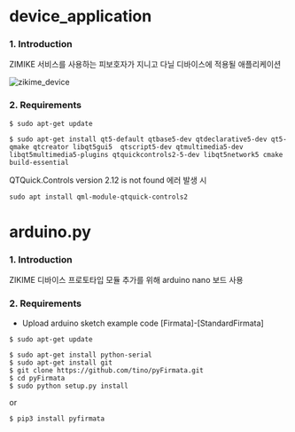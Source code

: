 # device_application

### 1. Introduction
ZIMIKE 서비스를 사용하는 피보호자가 지니고 다닐 디바이스에 적용될 애플리케이션

![zikime_device](https://user-images.githubusercontent.com/14028864/132512455-bebfe749-5a74-4351-bc92-f353815c4162.gif)
### 2. Requirements
```
$ sudo apt-get update
```

```
$ sudo apt-get install qt5-default qtbase5-dev qtdeclarative5-dev qt5-qmake qtcreator libqt5gui5  qtscript5-dev qtmultimedia5-dev libqt5multimedia5-plugins qtquickcontrols2-5-dev libqt5network5 cmake build-essential 
```

QTQuick.Controls version 2.12 is not found 에러 발생 시
```
sudo apt install qml-module-qtquick-controls2
```

# arduino.py
### 1. Introduction
ZIKIME 디바이스 프로토타입 모듈 추가를 위해 arduino nano 보드 사용

### 2. Requirements
- Upload arduino sketch example code [Firmata]-[StandardFirmata]

```
$ sudo apt-get update
```

```
$ sudo apt-get install python-serial
$ sudo apt-get install git
$ git clone https://github.com/tino/pyFirmata.git
$ cd pyFirmata
$ sudo python setup.py install
```
or
```
$ pip3 install pyfirmata
```